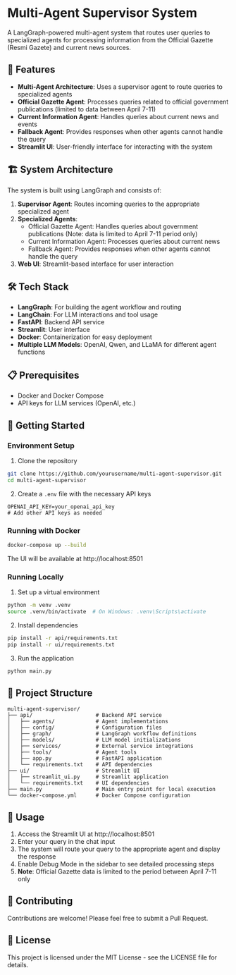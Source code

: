 # Multi-Agent Supervisor System

A LangGraph-powered multi-agent system that routes user queries to specialized agents for processing information from the Official Gazette (Resmi Gazete) and current news sources.

## 🚀 Features

- **Multi-Agent Architecture**: Uses a supervisor agent to route queries to specialized agents
- **Official Gazette Agent**: Processes queries related to official government publications (limited to data between April 7-11)
- **Current Information Agent**: Handles queries about current news and events
- **Fallback Agent**: Provides responses when other agents cannot handle the query
- **Streamlit UI**: User-friendly interface for interacting with the system

## 🏗️ System Architecture

The system is built using LangGraph and consists of:

1. **Supervisor Agent**: Routes incoming queries to the appropriate specialized agent
2. **Specialized Agents**:
   - Official Gazette Agent: Handles queries about government publications (Note: data is limited to April 7-11 period only)
   - Current Information Agent: Processes queries about current news
   - Fallback Agent: Provides responses when other agents cannot handle the query
3. **Web UI**: Streamlit-based interface for user interaction

## 🛠️ Tech Stack

- **LangGraph**: For building the agent workflow and routing
- **LangChain**: For LLM interactions and tool usage
- **FastAPI**: Backend API service
- **Streamlit**: User interface
- **Docker**: Containerization for easy deployment
- **Multiple LLM Models**: OpenAI, Qwen, and LLaMA for different agent functions

## 📋 Prerequisites

- Docker and Docker Compose
- API keys for LLM services (OpenAI, etc.)

## 🚀 Getting Started

### Environment Setup

1. Clone the repository
```bash
git clone https://github.com/yourusername/multi-agent-supervisor.git
cd multi-agent-supervisor
```

2. Create a `.env` file with the necessary API keys
```
OPENAI_API_KEY=your_openai_api_key
# Add other API keys as needed
```

### Running with Docker

```bash
docker-compose up --build
```

The UI will be available at http://localhost:8501

### Running Locally

1. Set up a virtual environment
```bash
python -m venv .venv
source .venv/bin/activate  # On Windows: .venv\Scripts\activate
```

2. Install dependencies
```bash
pip install -r api/requirements.txt
pip install -r ui/requirements.txt
```

3. Run the application
```bash
python main.py
```

## 🧩 Project Structure

```
multi-agent-supervisor/
├── api/                    # Backend API service
│   ├── agents/             # Agent implementations
│   ├── config/             # Configuration files
│   ├── graph/              # LangGraph workflow definitions
│   ├── models/             # LLM model initializations
│   ├── services/           # External service integrations
│   ├── tools/              # Agent tools
│   ├── app.py              # FastAPI application
│   └── requirements.txt    # API dependencies
├── ui/                     # Streamlit UI
│   ├── streamlit_ui.py     # Streamlit application
│   └── requirements.txt    # UI dependencies
├── main.py                 # Main entry point for local execution
└── docker-compose.yml      # Docker Compose configuration
```

## 📝 Usage

1. Access the Streamlit UI at http://localhost:8501
2. Enter your query in the chat input
3. The system will route your query to the appropriate agent and display the response
4. Enable Debug Mode in the sidebar to see detailed processing steps
5. **Note**: Official Gazette data is limited to the period between April 7-11 only

## 🤝 Contributing

Contributions are welcome! Please feel free to submit a Pull Request.

## 📄 License

This project is licensed under the MIT License - see the LICENSE file for details.
